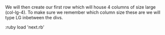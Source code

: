 We will then create our first row which will house 4 columns of size large (col-lg-4). To make sure we remember which column size these are we will type LG inbetween the divs.

:ruby load 'next.rb'
